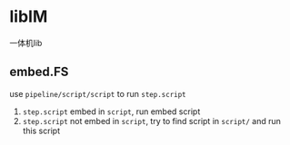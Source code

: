 # libIM

一体机lib

## embed.FS

use `pipeline/script/script` to run `step.script`

1. `step.script` embed in `script`, run embed script
2. `step.script` not embed in `script`, try to find script in `script/` and run this script